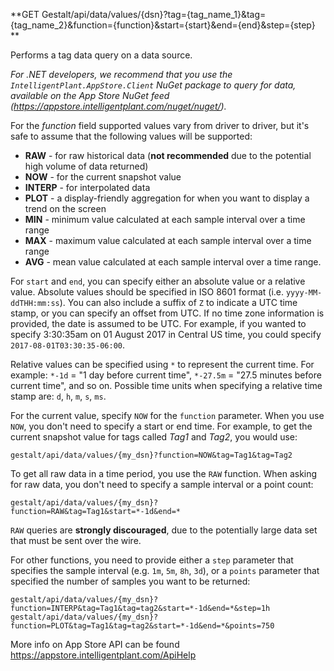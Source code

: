 **GET
Gestalt/api/data/values/{dsn}?tag={tag\_name\_1}\&tag={tag\_name\_2}\&function={function}\&start={start}\&end={end}\&step={step}
**

Performs a tag data query on a data source.

*For .NET developers, we recommend that you use the
`IntelligentPlant.AppStore.Client` NuGet package to query for data,
available on the App Store NuGet feed
(<https://appstore.intelligentplant.com/nuget/nuget/>).*

For the *function* field supported values vary from driver to driver,
but it's safe to assume that the following values will be supported:

  - **RAW** - for raw historical data (**not recommended** due to the
    potential high volume of data returned)
  - **NOW** - for the current snapshot value
  - **INTERP** - for interpolated data
  - **PLOT** - a display-friendly aggregation for when you want to
    display a trend on the screen
  - **MIN** - minimum value calculated at each sample interval over a
    time range
  - **MAX** - maximum value calculated at each sample interval over a
    time range
  - **AVG** - mean value calculated at each sample interval over a time
    range.

For `start` and `end`, you can specify either an absolute value or a
relative value. Absolute values should be specified in ISO 8601 format
(i.e. `yyyy-MM-ddTHH:mm:ss`). You can also include a suffix of `Z` to
indicate a UTC time stamp, or you can specify an offset from UTC. If no
time zone information is provided, the date is assumed to be UTC. For
example, if you wanted to specify 3:30:35am on 01 August 2017 in Central
US time, you could specify `2017-08-01T03:30:35-06:00`.

Relative values can be specified using `*` to represent the current
time. For example: `*-1d` = "1 day before current time", `*-27.5m` =
"27.5 minutes before current time", and so on. Possible time units when
specifying a relative time stamp are: `d`, `h`, `m`, `s`, `ms`.

For the current value, specify `NOW` for the `function` parameter. When
you use `NOW`, you don't need to specify a start or end time. For
example, to get the current snapshot value for tags called *Tag1* and
*Tag2*, you would use:

`gestalt/api/data/values/{my_dsn}?function=NOW&tag=Tag1&tag=Tag2`

To get all raw data in a time period, you use the `RAW` function. When
asking for raw data, you don't need to specify a sample interval or a
point count:

`gestalt/api/data/values/{my_dsn}?function=RAW&tag=Tag1&start=*-1d&end=*`

`RAW` queries are **strongly discouraged**, due to the potentially large
data set that must be sent over the wire.

For other functions, you need to provide either a `step` parameter that
specifies the sample interval (e.g. `1m`, `5m`, `8h`, `3d`), or a
`points` parameter that specified the number of samples you want to be
returned:

`gestalt/api/data/values/{my_dsn}?function=INTERP&tag=Tag1&tag=tag2&start=*-1d&end=*&step=1h`
`gestalt/api/data/values/{my_dsn}?function=PLOT&tag=Tag1&tag=tag2&start=*-1d&end=*&points=750`

More info on App Store API can be found
<https://appstore.intelligentplant.com/ApiHelp>
